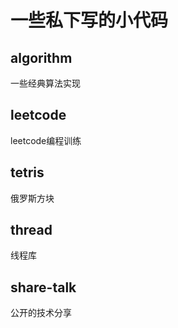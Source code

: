 # 一些私下写的小代码

## algorithm

一些经典算法实现

## leetcode

leetcode编程训练

## tetris

俄罗斯方块

## thread

线程库

## share-talk

公开的技术分享
